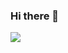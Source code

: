 ### Hi there 👋

<!--
**hubin97/hubin97** is a ✨ _special_ ✨ repository because its `README.md` (this file) appears on your GitHub profile.

Here are some ideas to get you started:

- 🔭 I’m currently working on ...
- 🌱 I’m currently learning ...
- 👯 I’m looking to collaborate on ...
- 🤔 I’m looking for help with ...
- 💬 Ask me about ...
- 📫 How to reach me: ...
- 😄 Pronouns: ...
- ⚡ Fun fact: ...
https://github.com/anuraghazra/github-readme-stats/blob/master/docs/readme_cn.md
-->

<img align="left" src="https://github-readme-stats.vercel.app/api?username=hubin97&show_icons=true&theme=tokyonight&hide_title=true" />

<!-- [![Top Langs](https://github-readme-stats.vercel.app/api/top-langs/?username=hubin97&layout=compact)](https://github.com/anuraghazra/github-readme-stats) -->
